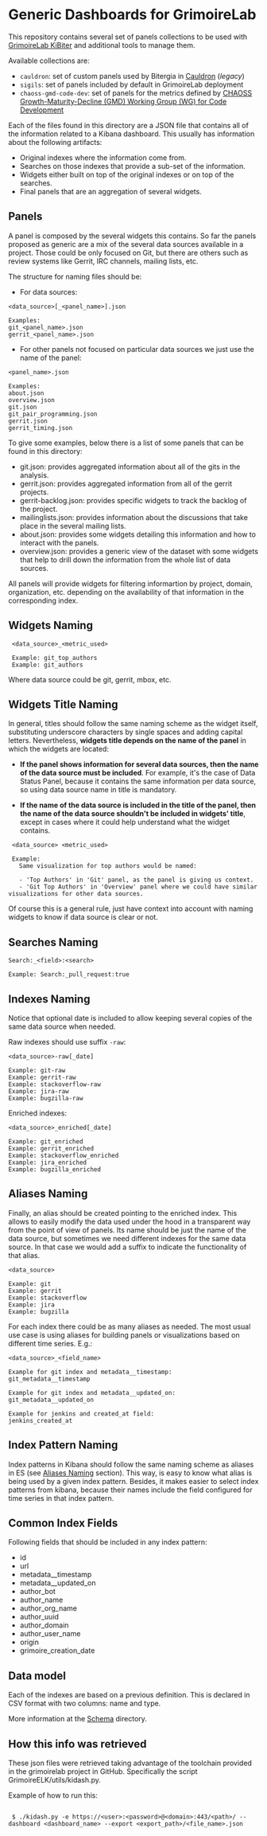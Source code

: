 Generic Dashboards for GrimoireLab
==================================

This repository contains several set of panels collections to be used with [GrimoireLab KiBiter](https://github.com/chaoss/grimoirelab-kibiter) and additional tools to manage them.

Available collections are:

* `cauldron`: set of custom panels used by Bitergia in [Cauldron](https://cauldron.io) (*legacy*)
* `sigils`: set of panels included by default in GrimoireLab deployment
* `chaoss-gmd-code-dev`: set of panels for the metrics defined by [CHAOSS Growth-Maturity-Decline (GMD) Working Group (WG) for Code Development](https://github.com/chaoss/wg-gmd/blob/master/focus_areas/code_development.md)

Each of the files found in this directory are a JSON file that contains all of the information related to a Kibana dashboard.
This usually has information about the following artifacts:
* Original indexes where the information come from.
* Searches on those indexes that provide a sub-set of the information.
* Widgets either built on top of the original indexes or on top of the searches.
* Final panels that are an aggregation of several widgets.


Panels
------

A panel is composed by the several widgets this contains.
So far the panels proposed as generic are a mix of the several data sources available in a project. Those could be only focused on Git, but there are others such as review systems like Gerrit, IRC channels, mailing lists, etc.

The structure for naming files should be:
* For data sources: 
```
<data_source>[_<panel_name>].json

Examples:
git_<panel_name>.json
gerrit_<panel_name>.json
```
* For other panels not focused on particular data sources we just use the name of the panel:
```
<panel_name>.json

Examples:
about.json
overview.json
git.json
git_pair_programming.json
gerrit.json
gerrit_timing.json
```
To give some examples, below there is a list of some panels that can be found in this directory:
* git.json: provides aggregated information about all of the gits in the analysis.
* gerrit.json: provides aggregated information from all of the gerrit projects.
* gerrit-backlog.json: provides specific widgets to track the backlog of the project.
* mailinglists.json: provides information about the discussions that take place in the several mailing lists.
* about.json: provides some widgets detailing this information and how to interact with the panels.
* overview.json: provides a generic view of the dataset with some widgets that help to drill down the information from the whole list of data sources.

All panels will provide widgets for filtering informartion by project, domain, organization, etc. depending on the availability of that information in the corresponding index. 

Widgets Naming
--------------

```
 <data_source>_<metric_used>

 Example: git_top_authors
 Example: git_authors
```

Where data source could be git, gerrit, mbox, etc.

Widgets Title Naming
--------------------

In general, titles should follow the same naming scheme as the widget itself, substituting underscore characters by single spaces and adding capital letters. Nevertheless, **widgets title depends on the name of the panel** in which the widgets are located: 

- **If the panel shows information for several data sources, then the name of the data source must be included**. For example, it's the case of Data Status Panel, because it contains the same information per data source, so using data source name in title is mandatory.  

- **If the name of the data source is included in the title of the panel, then the name of the data source shouldn't be included in widgets' title**, except in cases where it could help understand what the widget contains.


```
 <data_source> <metric_used>
 
 Example: 
   Same visualization for top authors would be named: 
 
   - 'Top Authors' in 'Git' panel, as the panel is giving us context.
   - 'Git Top Authors' in 'Overview' panel where we could have similar visualizations for other data sources.
```

Of course this is a general rule, just have context into account with naming widgets to know if data source is clear or not.

Searches Naming
---------------

```
Search:_<field>:<search>

Example: Search:_pull_request:true
```


Indexes Naming
--------------
Notice that optional date is included to allow keeping several copies of the same data source when needed.

Raw indexes should use suffix `-raw`:
```
<data_source>-raw[_date]

Example: git-raw
Example: gerrit-raw
Example: stackoverflow-raw
Example: jira-raw
Example: bugzilla-raw
```
Enriched indexes:
```
<data_source>_enriched[_date]

Example: git_enriched
Example: gerrit_enriched
Example: stackoverflow_enriched
Example: jira_enriched
Example: bugzilla_enriched
```

Aliases Naming
--------------

Finally, an alias should be created pointing to the enriched index. This allows to easily modify the data used under the hood in a transparent way from the point of view of panels. Its name should be just the name of the data source, but sometimes we need different indexes for the same data source. In that case we would add a suffix to indicate the functionality of that alias.
```
<data_source>

Example: git
Example: gerrit
Example: stackoverflow
Example: jira
Example: bugzilla
```

For each index there could be as many aliases as needed. The most usual use case is using aliases for building panels or visualizations based on different time series. E.g.:
```
<data_source>_<field_name>

Example for git index and metadata__timestamp:
git_metadata__timestamp

Example for git index and metadata__updated_on:
git_metadata__updated_on

Example for jenkins and created_at field:
jenkins_created_at
```

Index Pattern Naming
--------------------

Index patterns in Kibana should follow the same naming scheme as aliases in ES (see [Aliases Naming](#aliases-naming) section). This way, is easy to know what alias is being used by a given index pattern. Besides, it makes easier to select index patterns from kibana, because their names include the field configured for time series in that index pattern. 


Common Index Fields
-------------------

Following fields that should be included in any index pattern:

* id
* url
* metadata__timestamp
* metadata__updated_on
* author_bot
* author_name
* author_org_name
* author_uuid
* author_domain
* author_user_name
* origin
* grimoire_creation_date


Data model
----------

Each of the indexes are based on a previous definition. This
is declared in CSV format with two columns: name and type.

More information at the [Schema](https://github.com/chaoss/grimoirelab-elk/tree/master/schema) directory.


How this info was retrieved
---------------------------

These json files were retrieved taking advantage of the toolchain provided in the grimoirelab project in GitHub. Specifically the script GrimoireELK/utils/kidash.py.

Example of how to run this:

```

 $ ./kidash.py -e https://<user>:<password>@<domain>:443/<path>/ --dashboard <dashboard_name> --export <export_path>/<file_name>.json

```
